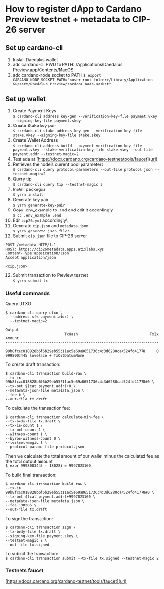 # How to register dApp to Cardano Preview testnet + metadata to CIP-26 server

## Set up cardano-cli
1. Install Daedalus wallet
2. add cardano-cli PWD to PATH: /Applications/Daedalus Preview.app/Contents/MacOS
3. add cardano-node.socket to PATH
`$ export CARDANO_NODE_SOCKET_PATH="<user root folder>/Library/Application Support/Daedalus Preview/cardano-node.socket"`

## Set up wallet
1. Create Payment Keys\
`$ cardano-cli address key-gen --verification-key-file payment.vkey --signing-key-file payment.skey`
2. Create Stake key pair\
`$ cardano-cli stake-address key-gen --verification-key-file stake.vkey --signing-key-file stake.skey`
3. Create Wallet Address\
`$ cardano-cli address build --payment-verification-key-file payment.vkey --stake-verification-key-file stake.vkey --out-file payment.addr --testnet-magic=2 `
4. Test ada at [https://docs.cardano.org/cardano-testnet/tools/faucet](url)
5. Retrieves the node’s current pool parameters\
`$ cardano-cli query protocol-parameters --out-file protocol.json --testnet-magic=2`
6. Query tip\
`$ cardano-cli query tip --testnet-magic 2`
7. Install packages\
`$ yarn install`
8. Generate key pair\
`$ yarn generate-key-pair`
9. Copy .env_example to .end and edit it accordingly\
`$ cp .env_example .end`
10. Edit `cip26.yml` accordingly\
11. Generate `cip.json` and `metadata.json`:\
`$ yarn generate-json-files`
12. Submit `cip.json` file to CIP-26 server
```
POST /metadata HTTP/1.1
HOST: https://cip26metadata.apps.atixlabs.xyz
Content-Type:application/json
Accept:application/json

<cip.json>
```

12. Submit transaction to Preview testnet\
`$ yarn submit-tx`

### Useful commands

Query UTXO
```
$ cardano-cli query utxo \
  --address $(< payment.addr) \
  --testnet-magic=2

Output:
                           TxHash                                 TxIx        Amount
--------------------------------------------------------------------------------------
99b8fcac018828b6f6b29eb55211ac5e69a8651736c4c3d6280ca4524fd41778     0        9998003445 lovelace + TxOutDatumNone

```

To create draft transaction:
```
$ cardano-cli transaction build-raw \
--tx-in 99b8fcac018828b6f6b29eb55211ac5e69a8651736c4c3d6280ca4524fd41778#0 \
--tx-out $(cat payment.addr)+0 \
--metadata-json-file metadata.json \
--fee 0 \
--out-file tx.draft
```

To calculate the transaction fee: 
```
$ cardano-cli transaction calculate-min-fee \
--tx-body-file tx.draft \
--tx-in-count 1 \
--tx-out-count 1 \
--witness-count 1 \
--byron-witness-count 0 \
--testnet-magic 2 \
--protocol-params-file protocol.json
```

Then we calculate the total amount of our wallet minus the calculated fee as the total output amount\
`$ expr 9998003445 - 180285 = 9997823160`

To build final transaction:
```
$ cardano-cli transaction build-raw \
--tx-in 99b8fcac018828b6f6b29eb55211ac5e69a8651736c4c3d6280ca4524fd41778#0 \
--tx-out $(cat payment.addr)+9997823160 \
--metadata-json-file metadata.json \
--fee 180285 \
--out-file tx.draft
```

To sign the transaction:
```
$ cardano-cli transaction sign \
--tx-body-file tx.draft \
--signing-key-file payment.skey \
--testnet-magic 2 \
--out-file tx.signed
```

To submit the transaction:\
`$ cardano-cli transaction submit --tx-file tx.signed --testnet-magic 2`

### Testnets faucet
[https://docs.cardano.org/cardano-testnet/tools/faucet](url)



